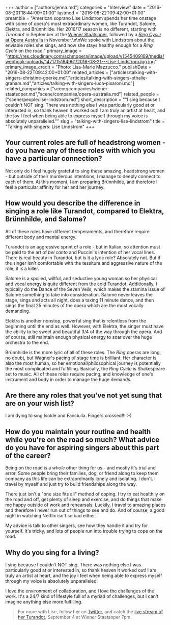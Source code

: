 +++
author = ["authors/jenna.md"]
categories = "Interview"
date = "2016-08-20T18:44:00+01:00"
lastmod = "2016-08-22T09:42:00+01:00"
preamble = "American soprano Lise Lindstrom spends her time onstage with some of opera's most extraordinary women, like Turandot, Salome, Elektra, and Brünnhilde. Her 2016/17 season is no different, starting with *Turandot* in September at the [Wiener Staatsoper](http://www.wiener-staatsoper.at/Content.Node/home/spielplan/Spielplandetail.en.php?eventid=963266177), followed by a [*Ring Cycle* at Opera Australia](https://opera.org.au/melbourne/ring-cycle) in November.\n\nWe spoke with Lindstrom about the enviable roles she sings, and how she stays healthy enough for a *Ring Cycle* on the road."
primary_image = "https://res.cloudinary.com/schmopera/image/upload/v1545409169/media/webhook-uploads/1471715184961/2016-08-21---Lise-Lindstrom.jpg.jpg"
primary_image_credit = "Photo: Lisa-Marie Mazzucco."
publishDate = "2016-08-22T09:42:00+01:00"
related_articles = ["articles/talking-with-singers-christine-goerke.md","articles/talking-with-singers-othalie-graham.md","articles/talking-with-singers-luca-pisaroni.md"]
related_companies = ["scene/companies/wiener-staatsoper.md","scene/companies/opera-australia.md"]
related_people = ["scene/people/lise-lindstrom.md"]
short_description = "&quot;I sing because I couldn&#039;t NOT sing.  There was nothing else I was particularly good at or interested in, so thank heaven it worked out!  I am truly an artist at heart, and the joy I feel when being able to express myself through my voice is absolutely unparalleled.&quot;"
slug = "talking-with-singers-lise-lindstrom"
title = "Talking with singers: Lise Lindstrom"
+++

## Your current roles are full of headstrong women - do you have any of these roles with which you have a particular connection?

Not only do I feel hugely grateful to sing these amazing, headstrong women - but outside of their murderous intentions, I manage to deeply connect to each of them.  At this moment, I am preparing Brünnhilde, and therefore I feel a particular affinity for her and her journey.

## How would you describe the difference in singing a role like Turandot, compared to Elektra, Brünnhilde, and Salome?

All of these roles have different temperaments, and therefore require different body and mental energy.  

Turandot is an aggressive sprint of a role - but in Italian, so attention must be paid to the art of *bel canto* and Puccini's intention of her vocal lines.  There is real beauty in Turandot, but is it a lyric role?  Absolutely not.  But if the singer isn't comfortable with the tessitura and aggressive nature of the role, it is a killer.  

Salome is a spoiled, willful, and seductive young woman so her physical and vocal energy is quite different from the cold Turandot. Additionally, I typically do the Dance of the Seven Veils, which makes the stamina issue of Salome something to take into consideration.  Salome never leaves the stage, sings and acts all night, does a taxing 11 minute dance, and then sings the final 25 minutes of the opera which are the most vocally demanding.  

Elektra is another nonstop, powerful sing that is relentless from the beginning until the end as well.  However, with Elektra, the singer must have the ability to be sweet and beautiful 3/4 of the way through the opera.  And of course, still maintain enough physical energy to soar over the huge orchestra to the end.  

Brünnhilde is the more lyric of all of these roles.  The *Ring* operas are long, no doubt, but Wagner's pacing of stage time is brilliant.  Her character is also the most human, so her emotional/philosophical journey is potentially the most complicated and fulfilling.  Basically, the *Ring Cycle* is Shakespeare set to music.  All of these roles require pacing, and knowledge of one's instrument and body in order to manage the huge demands.

## Are there any roles that you've not yet sung that are on your wish list?

I am dying to sing Isolde and Fanciulla. Fingers crossed!!! :-)

## How do you maintain your routine and health while you're on the road so much? What advice do you have for aspiring singers about this part of the career?

Being on the road is a *whole* other thing for us - and mostly it's trial and error.  Some people bring their families, dog, or friend along to keep them company as this life can be extraordinarily lonely and isolating.  I don't.  I travel by myself and just try to build friendships along the way. 

There just isn't a "one size fits all" method of coping.  I try to eat healthily on the road and off, get plenty of sleep and exercise, and do things that make me happy outside of work and rehearsals.  Luckily, I travel to amazing places and therefore I never run out of things to see and do.  And of course, a good night in watching Netflix isn't so bad either.  

My advice is talk to other singers, see how they handle it and try for yourself.  It's tricky, and lots of people run into trouble trying to cope on the road.  

## Why do you sing for a living?

I sing because I couldn't NOT sing.  There was nothing else I was particularly good at or interested in, so thank heaven it worked out!  I am truly an artist at heart, and the joy I feel when being able to express myself through my voice is absolutely unparalleled.  

I love the environment of collaboration, and I love the challenges of the work.  It's a 24/7 kind of lifestyle full of a myriad of challenges, but I can't imagine anything else more fulfilling.

>For more with Lise, follow her on [Twitter](https://twitter.com/liselindstrom), and catch the [live stream of her Turandot](http://www.staatsoperlive.com/en/live/353/turandot-2016-09-04/#tab_0), September 4 at Wiener Staatsoper 7pm.

